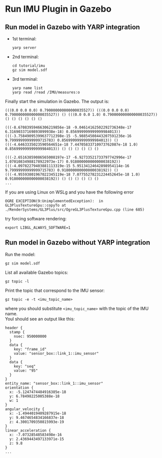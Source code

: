 # Run IMU Plugin in Gazebo

## Run model in Gazebo with YARP integration

- 1st terminal:
  ~~~
  yarp server
  ~~~
- 2nd terminal:
  ~~~
  cd tutorial/imu
  gz sim model.sdf
  ~~~
- 3rd terminal:
  ~~~
  yarp name list
  yarp read /read /IMU/measures:o
  ~~~

Finally start the simulation in Gazebo. The output is:
~~~
(((0.0 0.0 0.0) 0.790000000000000035527)) (((0.0 0.0 0.0) 0.790000000000000035527)) () (((0.0 0.0 1.0) 0.790000000000000035527)) () () () () () ()

(((-8.67083959466306219856e-18 -9.04614162502292736348e-17 6.31690337169893099938e-18) 0.856999999999999984013)) (((-3.75849095399637712398e-15 -5.98854508443207591236e-16 9.79999999999999715783) 0.856999999999999984013)) () (((-4.6463335023590564651e-18 7.44705833710973762087e-18 1.0) 0.856999999999999984013)) () () () () () ()

(((-2.65163859086565008197e-17 -6.92733521733797742996e-17 1.07010834988178922973e-17) 0.918000000000000038192)) (((-4.09782279403881113319e-15 5.95134124642898954114e-16 9.79999999999999715783) 0.918000000000000038192)) () (((-4.95593801967022345119e-18 7.07755278231224452645e-18 1.0) 0.918000000000000038192)) () () () () () ()
...
~~~

If you are using Linux on WSLg and you have the following error
~~~
OGRE EXCEPTION(9:UnimplementedException):  in GL3PlusTextureGpu::copyTo at ./RenderSystems/GL3Plus/src/OgreGL3PlusTextureGpu.cpp (line 685)
~~~
try forcing software rendering:
~~~
export LIBGL_ALWAYS_SOFTWARE=1
~~~

## Run model in Gazebo without YARP integration
Run the model:
```
gz sim model.sdf
```
List all available Gazebo topics:
```
gz topic -l
```
Print the topic that correspond to the IMU sensor:
```
gz topic -e -t <imu_topic_name>
```
where you should substitute `<imu_topic_name>` with the topic of the IMU name.    
Youl should see an output like this:
```
header {
  stamp {
    nsec: 950000000
  }
  data {
    key: "frame_id"
    value: "sensor_box::link_1::imu_sensor"
  }
  data {
    key: "seq"
    value: "95"
  }
}
entity_name: "sensor_box::link_1::imu_sensor"
orientation {
  x: -5.1247474484916385e-18
  y: 6.78498225005388e-18
  w: 1
}
angular_velocity {
  x: -1.4944019409287915e-18
  y: 9.4674654834166837e-18
  z: 4.3001709350815993e-19
}
linear_acceleration {
  x: -7.07328548583498e-16
  y: 2.4369443497133971e-15
  z: 9.8
}
...
```


